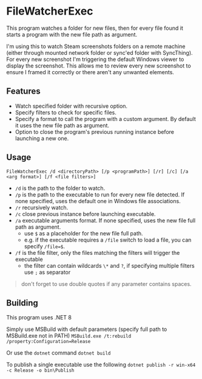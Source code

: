 # FileWatcherExec

This program watches a folder for new files, then for every file found it starts a program with the new file path as argument.

I'm using this to watch Steam screenshots folders on a remote machine (either through mounted network folder or sync'ed folder with SyncThing).
For every new screenshot I'm triggering the default Windows viewer to display the screenshot.
This allows me to review every new screenshot to ensure I framed it correctly or there aren't any unwanted elements.

## Features
- Watch specified folder with recursive option.
- Specify filters to check for specific files.
- Specify a format to call the program with a custom argument. By default it uses the new file path as argument.
- Option to close the program's previous running instance before launching a new one.

## Usage

`FileWatcherExec /d <directoryPath> [/p <programPath>] [/r] [/c] [/a <arg format>] [/f <file filters>]`

- `/d` is the path to the folder to watch.
- `/p` is the path to the executable to run for every new file detected. If none specified, uses the default one in Windows file associations.
- `/r` recursively watch.
- `/c` close previous instance before launching executable.
- `/a` executable arguments format. If none specified, uses the new file full path as argument.
	- use `$` as a placeholder for the new file full path.
	- e.g. if the executable requires a `/file` switch to load a file, you can specify `/file=$`.
- `/f` is the file filter, only the files matching the filters will trigger the executable
	- the filter can contain wildcards `\*` and `?`, if specifying multiple filters use `;` as separator

> don't forget to use double quotes if any parameter contains spaces.

## Building

This program uses .NET 8

Simply use MSBuild with default parameters (specify full path to MSBuild.exe not in PATH)
`MSBuild.exe /t:rebuild /property:Configuration=Release`

Or use the `dotnet` command
`dotnet build`

To publish a single executable use the following
`dotnet publish -r win-x64 -c Release -o bin\Publish`

